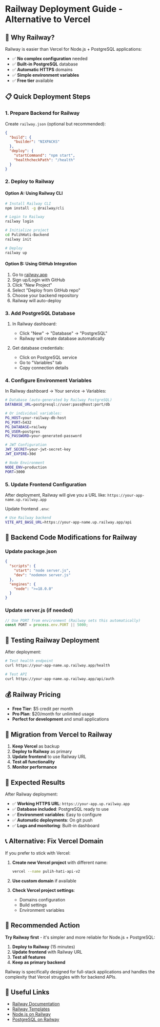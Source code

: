 # Railway Deployment Guide - Alternative to Vercel

## 🚀 **Why Railway?**

Railway is easier than Vercel for Node.js + PostgreSQL applications:
- ✅ **No complex configuration** needed
- ✅ **Built-in PostgreSQL** database
- ✅ **Automatic HTTPS** domains
- ✅ **Simple environment variables**
- ✅ **Free tier** available

## 📋 **Quick Deployment Steps**

### **1. Prepare Backend for Railway**

Create `railway.json` (optional but recommended):
```json
{
  "build": {
    "builder": "NIXPACKS"
  },
  "deploy": {
    "startCommand": "npm start",
    "healthcheckPath": "/health"
  }
}
```

### **2. Deploy to Railway**

#### **Option A: Using Railway CLI**
```bash
# Install Railway CLI
npm install -g @railway/cli

# Login to Railway
railway login

# Initialize project
cd PulihHati-Backend
railway init

# Deploy
railway up
```

#### **Option B: Using GitHub Integration**
1. Go to [railway.app](https://railway.app)
2. Sign up/Login with GitHub
3. Click "New Project"
4. Select "Deploy from GitHub repo"
5. Choose your backend repository
6. Railway will auto-deploy

### **3. Add PostgreSQL Database**

1. In Railway dashboard:
   - Click "New" → "Database" → "PostgreSQL"
   - Railway will create database automatically

2. Get database credentials:
   - Click on PostgreSQL service
   - Go to "Variables" tab
   - Copy connection details

### **4. Configure Environment Variables**

In Railway dashboard → Your service → Variables:

```bash
# Database (auto-generated by Railway PostgreSQL)
DATABASE_URL=postgresql://user:pass@host:port/db

# Or individual variables:
PG_HOST=your-railway-db-host
PG_PORT=5432
PG_DATABASE=railway
PG_USER=postgres
PG_PASSWORD=your-generated-password

# JWT Configuration
JWT_SECRET=your-jwt-secret-key
JWT_EXPIRE=30d

# Node Environment
NODE_ENV=production
PORT=3000
```

### **5. Update Frontend Configuration**

After deployment, Railway will give you a URL like:
`https://your-app-name.up.railway.app`

Update frontend `.env`:
```bash
# Use Railway backend
VITE_API_BASE_URL=https://your-app-name.up.railway.app/api
```

## 🔧 **Backend Code Modifications for Railway**

### **Update package.json**
```json
{
  "scripts": {
    "start": "node server.js",
    "dev": "nodemon server.js"
  },
  "engines": {
    "node": ">=18.0.0"
  }
}
```

### **Update server.js** (if needed)
```javascript
// Use PORT from environment (Railway sets this automatically)
const PORT = process.env.PORT || 5000;
```

## 🧪 **Testing Railway Deployment**

After deployment:

```bash
# Test health endpoint
curl https://your-app-name.up.railway.app/health

# Test API
curl https://your-app-name.up.railway.app/api/auth
```

## 💰 **Railway Pricing**

- **Free Tier**: $5 credit per month
- **Pro Plan**: $20/month for unlimited usage
- **Perfect for development** and small applications

## 🔄 **Migration from Vercel to Railway**

1. **Keep Vercel** as backup
2. **Deploy to Railway** as primary
3. **Update frontend** to use Railway URL
4. **Test all functionality**
5. **Monitor performance**

## 🎯 **Expected Results**

After Railway deployment:
- ✅ **Working HTTPS URL**: `https://your-app.up.railway.app`
- ✅ **Database included**: PostgreSQL ready to use
- ✅ **Environment variables**: Easy to configure
- ✅ **Automatic deployments**: On git push
- ✅ **Logs and monitoring**: Built-in dashboard

## 📞 **Alternative: Fix Vercel Domain**

If you prefer to stick with Vercel:

1. **Create new Vercel project** with different name:
   ```bash
   vercel --name pulih-hati-api-v2
   ```

2. **Use custom domain** if available

3. **Check Vercel project settings**:
   - Domains configuration
   - Build settings
   - Environment variables

## 🚀 **Recommended Action**

**Try Railway first** - it's simpler and more reliable for Node.js + PostgreSQL:

1. **Deploy to Railway** (15 minutes)
2. **Update frontend** with Railway URL
3. **Test all features**
4. **Keep as primary backend**

Railway is specifically designed for full-stack applications and handles the complexity that Vercel struggles with for backend APIs.

## 🔗 **Useful Links**

- [Railway Documentation](https://docs.railway.app/)
- [Railway Templates](https://railway.app/templates)
- [Node.js on Railway](https://docs.railway.app/guides/nodejs)
- [PostgreSQL on Railway](https://docs.railway.app/databases/postgresql)
